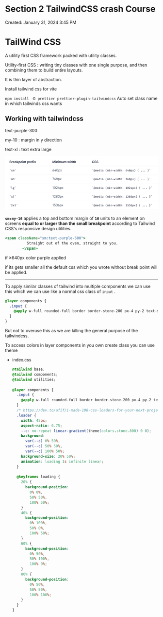 # Section 2 TailwindCSS crash Course

Created: January 31, 2024 3:45 PM

# TailWind CSS

A utility first CSS framework packed with utility classes.

Utility-first CSS : writing tiny classes with one single purpose, and then combining them to build entire layouts.

It is thin layer of abstraction.

Install tailwind css for vite

`npm install -D prettier prettier-plugin-tailwindcss`  Auto set class name in which tailwinds css wants

## Working with tailwindcss

text-purple-300

my-10 : margin in y direction

text-xl : text extra large

![Untitled](Section%202%20TailwindCSS%20crash%20Course%20dbeeee479c6e481195f3680ad437a18b/Untitled.png)

**`sm:my-16`** applies a top and bottom margin of **`16`** units to an element on screens **equal to or larger than the small breakpoint** according to Tailwind CSS's responsive design utilities.

```jsx
<span className="sm:text-purple-500">
          Straight out of the oven, straight to you.
        </span>
```

if ≥640px color purple applied

if its gets smaller all the default css which you wrote without break point will be applied.

---

To apply similar classes of tailwind into multiple components we can use this which we can use like a normal css class of `input` .

```css
@layer components {
  .input {
    @apply w-full rounded-full border border-stone-200 px-4 py-2 text-sm transition-all duration-300 placeholder:text-stone-400 focus:outline-none focus:ring focus:ring-purple-400 md:px-6 md:py-3;
  }
}
```

But not to overuse this as we are killing the general purpose of the tailwindcss.

To access colors in layer components in you own create class you can use theme

- index.css
    
    ```css
    @tailwind base;
    @tailwind components;
    @tailwind utilities;
    
    @layer components {
      .input {
        @apply w-full rounded-full border border-stone-200 px-4 py-2 text-sm transition-all duration-300 placeholder:text-stone-400 focus:outline-none focus:ring focus:ring-purple-400 md:px-6 md:py-3;
      }
      /* https://dev.to/afif/i-made-100-css-loaders-for-your-next-project-4eje */
      .loader {
        width: 45px;
        aspect-ratio: 0.75;
        --c: no-repeat linear-gradient(theme(colors.stone.800) 0 0);
        background:
          var(--c) 0% 50%,
          var(--c) 50% 50%,
          var(--c) 100% 50%;
        background-size: 20% 50%;
        animation: loading 1s infinite linear;
      }
    
      @keyframes loading {
        20% {
          background-position:
            0% 0%,
            50% 50%,
            100% 50%;
        }
        40% {
          background-position:
            0% 100%,
            50% 0%,
            100% 50%;
        }
        60% {
          background-position:
            0% 50%,
            50% 100%,
            100% 0%;
        }
        80% {
          background-position:
            0% 50%,
            50% 50%,
            100% 100%;
        }
      }
    }
    ```
